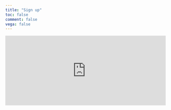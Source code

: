 ```yaml
---
title: "Sign up"
toc: false
comment: false
vega: false
---
```


<iframe
scrolling="no"
frameborder="0"
style="width:100%!important;height:220px;border:0px solid #EEE;background:white"
src="https://buttondown.email/anant?as_embed=true"
></iframe><br><br>
